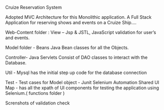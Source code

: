 Cruize Reservation System 

Adopted MVC Architecture for this Monolithic application.
A Full Stack Application for reserving shows and events on a Cruize Ship....

Web-Content folder :
View – Jsp & JSTL, JavaScript validation for user’s and events.

Model folder - Beans
Java Bean classes for all the Objects.

Controller- Java Servlets
Consist of DAO classes to interact with the Database.

Util - Mysql 
has the initial step up code for the database connection

Test -
Test cases for Model object - Junit
Selenium Automation
Shared UI Map - has all the xpath of UI components for testing the application
using Selenium.( functions folder ) 

Screnshots of validation check 